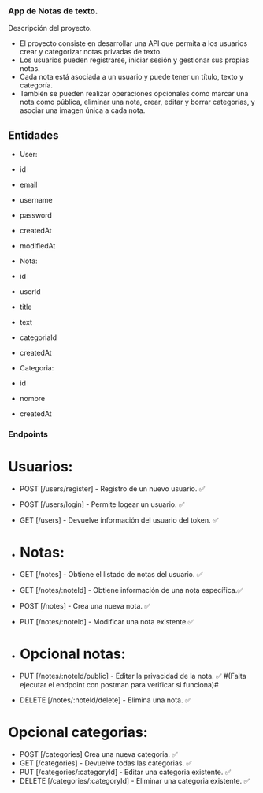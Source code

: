 ### App de Notas de texto.

Descripción del proyecto.

- El proyecto consiste en desarrollar una API que permita a los usuarios crear y categorizar notas privadas de texto.
- Los usuarios pueden registrarse, iniciar sesión y gestionar sus propias notas.
- Cada nota está asociada a un usuario y puede tener un título, texto y categoría.
- También se pueden realizar operaciones opcionales como marcar una nota como pública, eliminar una nota, crear, editar y borrar categorías, y asociar una imagen única a cada nota.

## Entidades

- User:

- id
- email
- username
- password
- createdAt
- modifiedAt

- Nota:

- id
- userId
- title
- text
- categoriaId
- createdAt

- Categoria:

- id
- nombre
- createdAt

### Endpoints

# Usuarios:

- POST [/users/register] - Registro de un nuevo usuario. ✅
- POST [/users/login] - Permite logear un usuario. ✅
- GET [/users] - Devuelve información del usuario del token. ✅

- # Notas:

- GET [/notes] - Obtiene el listado de notas del usuario. ✅
- GET [/notes/:noteId] - Obtiene información de una nota específica.✅
- POST [/notes] - Crea una nueva nota. ✅
- PUT [/notes/:noteId] - Modificar una nota existente.✅

- # Opcional notas:

- PUT [/notes/:noteId/public] - Editar la privacidad de la nota. ✅ #(Falta ejecutar el endpoint con postman para verificar si funciona)#
- DELETE [/notes/:noteId/delete] - Elimina una nota. ✅

# Opcional categorias:

- POST [/categories] Crea una nueva categoria. ✅
- GET [/categories] - Devuelve todas las categorias. ✅
- PUT [/categories/:categoryId] - Editar una categoria existente. ✅
- DELETE [/categories/:categoryId] - Eliminar una categoria existente. ✅
